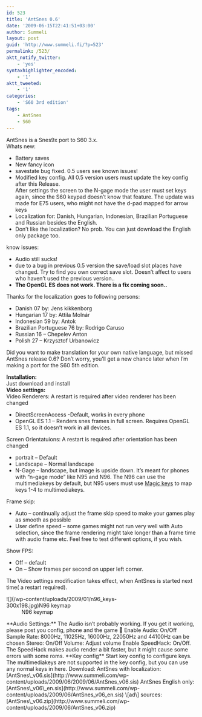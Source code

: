 ```yaml
---
id: 523
title: 'AntSnes 0.6'
date: '2009-06-15T22:41:51+03:00'
author: Summeli
layout: post
guid: 'http://www.summeli.fi/?p=523'
permalink: /523/
aktt_notify_twitter:
    - 'yes'
syntaxhighlighter_encoded:
    - '1'
aktt_tweeted:
    - '1'
categories:
    - 'S60 3rd edition'
tags:
    - AntSnes
    - S60
---
```


AntSnes is a Snes9x port to S60 3.x.  
Whats new:

- Battery saves
- New fancy icon
- savestate bug fixed. 0.5 users see known issues!
- Modified key config. All 0.5 version users must update the key config after this Release.  
    After settings the screen to the N-gage mode the user must set keys again, since the S60 keypad doesn’t know that feature. The update was made for E75 users, who might not have the d-pad mapped for arrow keys
- Localization for: Danish, Hungarian, Indonesian, Brazilian Portuguese and Russian besides the English.
- Don’t like the localization? No prob. You can just download the English only package too.

know issues:

- Audio still sucks!
- due to a bug in previous 0.5 version the save/load slot places have changed. Try to find you own correct save slot. Doesn’t affect to users who haven’t used the previous version..
- **The OpenGL ES does not work. There is a fix coming soon..**

Thanks for the localization goes to following persons:

- Danish 07 by: Jens kikkenborg
- Hungarian 17 by: Attila Molnár
- Indonesian 59 by: Antok
- Brazilian Portuguese 76 by: Rodrigo Caruso
- Russian 16 – Chepelev Anton
- Polish 27 – Krzysztof Urbanowicz

Did you want to make translation for your own native language, but missed AntSnes release 0.6? Don’t worry, you’ll get a new chance later when I’m making a port for the S60 5th edition.  
  
**Installation:**  
Just download and install  
**Video settings:**  
Video Renderers: A restart is required after video renderer has been changed

- DirectScreenAccess -Default, works in every phone
- OpenGL ES 1.1 – Renders snes frames in full screen. Requires OpenGL ES 1.1, so it doesn’t work in all devices.

Screen Orientatuions: A restart is required after orientation has been changed

- portrait – Default
- Landscape – Normal landscape
- N-Gage – landscape, but image is upside down. It’s meant for phones with “n-gage mode” like N95 and N96. The N96 can use the multimediakeys by default, but N95 users must use [Magic keys](http://www.symbian-freak.com/downloads/freeware/cat_s60_3rd/descriptions/systools/magic_keys_remap_and_extend_your_keyboard.htm) to map keys 1-4 to multimediakeys.

Frame skip:

- Auto – continually adjust the frame skip speed to make your games play as smooth as possible
- User define speed – some games might not run very well with Auto selection, since the frame rendering might take longer than a frame time with audio frame etc. Feel free to test different options, if you wish.

Show FPS:

- Off – default
- On – Show frames per second on upper left corner.

The Video settings modification takes effect, when AntSnes is started next time( a restart required).

<div><dl id="attachment_203" style="width: 310px;"><dt><div class="wp-caption alignnone" id="attachment_203" style="width: 310px">![](/wp-content/uploads/2009/01/n96_keys-300x198.jpg)N96 keymap

</div></dt><dd>N96 keymap</dd></dl></div>**Audio Settings:**   
The Audio isn’t probably working. If you get it working, please post you config, phone and the game 🙂  
Enable Audio: On/Off  
Sample Rate: 8000Hz, 11025Hz, 16000Hz, 22050Hz and 44100Hz can be chosen  
Stereo: On/Off  
Volume: Adjust volume  
Enable SpeedHack: On/Off. The SpeedHack makes audio render a bit faster, but it might cause some errors with some roms.  
**Key config**  
Start key config to configure keys. The multimediakeys are not supported in the key config, but you can use any normal keys in here.  
Download:  
AntSnes with localization: [AntSnes\_v06.sis](http://www.summeli.com/wp-content/uploads/2009/06/2009/06/AntSnes_v06.sis)  
AntSnes English only: [AntSnes\_v06\_en.sis](http://www.summeli.com/wp-content/uploads/2009/06/AntSnes_v06_en.sis)  
\[ad\]  
sources: [AntSnes\_v06.zip](http://www.summeli.com/wp-content/uploads/2009/06/AntSnes_v06.zip)